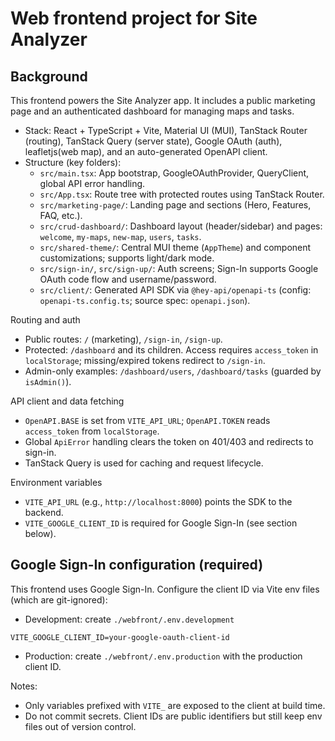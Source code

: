 # Web frontend project for Site Analyzer

## Background

This frontend powers the Site Analyzer app. It includes a public marketing page and an authenticated dashboard for managing maps and tasks.

- Stack: React + TypeScript + Vite, Material UI (MUI), TanStack Router (routing), TanStack Query (server state), Google OAuth (auth), leafletjs(web map), and an auto-generated OpenAPI client.
- Structure (key folders):
  - `src/main.tsx`: App bootstrap, GoogleOAuthProvider, QueryClient, global API error handling.
  - `src/App.tsx`: Route tree with protected routes using TanStack Router.
  - `src/marketing-page/`: Landing page and sections (Hero, Features, FAQ, etc.).
  - `src/crud-dashboard/`: Dashboard layout (header/sidebar) and pages: `welcome`, `my-maps`, `new-map`, `users`, `tasks`.
  - `src/shared-theme/`: Central MUI theme (`AppTheme`) and component customizations; supports light/dark mode.
  - `src/sign-in/`, `src/sign-up/`: Auth screens; Sign-In supports Google OAuth code flow and username/password.
  - `src/client/`: Generated API SDK via `@hey-api/openapi-ts` (config: `openapi-ts.config.ts`; source spec: `openapi.json`).

Routing and auth
- Public routes: `/` (marketing), `/sign-in`, `/sign-up`.
- Protected: `/dashboard` and its children. Access requires `access_token` in `localStorage`; missing/expired tokens redirect to `/sign-in`.
- Admin-only examples: `/dashboard/users`, `/dashboard/tasks` (guarded by `isAdmin()`).

API client and data fetching
- `OpenAPI.BASE` is set from `VITE_API_URL`; `OpenAPI.TOKEN` reads `access_token` from `localStorage`.
- Global `ApiError` handling clears the token on 401/403 and redirects to sign-in.
- TanStack Query is used for caching and request lifecycle.

Environment variables
- `VITE_API_URL` (e.g., `http://localhost:8000`) points the SDK to the backend.
- `VITE_GOOGLE_CLIENT_ID` is required for Google Sign-In (see section below).

## Google Sign-In configuration (required)

This frontend uses Google Sign-In. Configure the client ID via Vite env files (which are git-ignored):

- Development: create `./webfront/.env.development`

```
VITE_GOOGLE_CLIENT_ID=your-google-oauth-client-id
```

- Production: create `./webfront/.env.production` with the production client ID.

Notes:
- Only variables prefixed with `VITE_` are exposed to the client at build time.
- Do not commit secrets. Client IDs are public identifiers but still keep env files out of version control.
